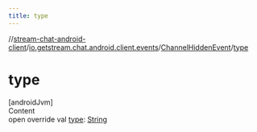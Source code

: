 ```yaml
---
title: type
---
```

//[stream-chat-android-client](../../../index.md)/[io.getstream.chat.android.client.events](../index.md)/[ChannelHiddenEvent](index.md)/[type](type.md)



# type  
[androidJvm]  
Content  
open override val [type](type.md): [String](https://kotlinlang.org/api/latest/jvm/stdlib/kotlin/-string/index.html)  



